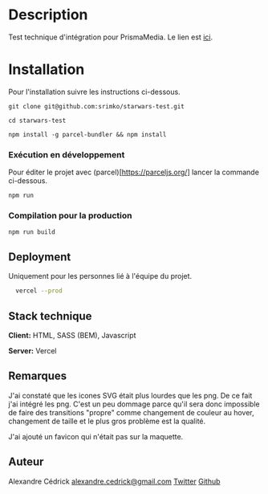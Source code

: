 # Description

Test technique d'intégration pour PrismaMedia. Le lien est [ici](https://starwars-test-one.vercel.app/).

# Installation

Pour l'installation suivre les instructions ci-dessous.

`git clone git@github.com:srimko/starwars-test.git`

`cd starwars-test`

`npm install -g parcel-bundler && npm install`

### Exécution en développement

Pour éditer le projet avec (parcel)[https://parceljs.org/] lancer la commande ci-dessous.

`npm run`

### Compilation pour la production

`npm run build`

## Deployment

Uniquement pour les personnes lié à l'équipe du projet.

```bash
  vercel --prod
```

## Stack technique

**Client:** HTML, SASS (BEM), Javascript

**Server:** Vercel

## Remarques

J'ai constaté que les icones SVG était plus lourdes que les png. De ce fait j'ai intégré les png. C'est un peu dommage parce qu'il sera donc impossible de faire des transitions "propre" comme changement de couleur au hover, changement de taille et le plus gros problème est la qualité.

J'ai ajouté un favicon qui n'était pas sur la maquette.

## Auteur

Alexandre Cédrick <alexandre.cedrick@gmail.com>
[Twitter](https://twitter.com/Srimko)
[Github](https://github.com/srimko)
